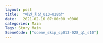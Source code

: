```yaml
---
layout: post
title:  "메인_회상_013~028장"
date:   2021-02-16 07:00:00 +0000
categories: Main
Tags: Story Main
SceneCode: ["scene_skip_cp013-028_q1_s10"]
---
```

